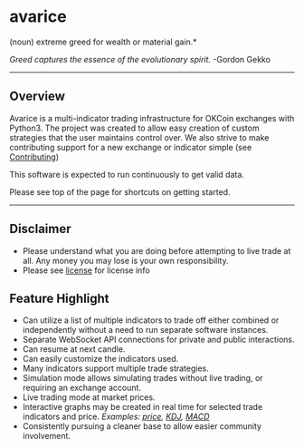 avarice
=======

(noun) extreme greed for wealth or material gain.\*

*Greed captures the essence of the evolutionary spirit.* -Gordon Gekko

------------------------------------------------------------------------

Overview
--------

Avarice is a multi-indicator trading infrastructure for OKCoin exchanges
with Python3. The project was created to allow easy creation of custom
strategies that the user maintains control over. We also strive to make
contributing support for a new exchange or indicator simple (see
[Contributing](contributing.md))

This software is expected to run continuously to get valid data.

Please see top of the page for shortcuts on getting started.

------------------------------------------------------------------------

Disclaimer
----------

-   Please understand what you are doing before attempting to live trade
    at all. Any money you may lose is your own responsibility.
-   Please see
    [license](https://github.com/Galts-Gulch/avarice/blob/master/LICENSE.txt)
    for license info

Feature Highlight
-----------------

-   Can utilize a list of multiple indicators to trade off either
    combined or independently without a need to run separate software
    instances.
-   Separate WebSocket API connections for private and public
    interactions.
-   Can resume at next candle.
-   Can easily customize the indicators used.
-   Many indicators support multiple trade strategies.
-   Simulation mode allows simulating trades without live trading, or
    requiring an exchange account.
-   Live trading mode at market prices.
-   Interactive graphs may be created in real time for selected trade
    indicators and price. *Examples:
    [price](http://imgh.us/price_chart.svg),
    [KDJ](http://imgh.us/KDJ_chart.svg),
    [MACD](http://imgh.us/MACD_chart.svg)*
-   Consistently pursuing a cleaner base to allow easier community
    involvement.
